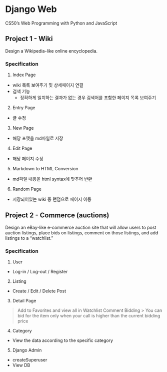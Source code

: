 # Django Web

CS50’s Web Programming with Python and JavaScript

## Project 1 - Wiki
Design a Wikipedia-like online encyclopedia.

### Specification

1. Index Page
  - wiki 목록 보여주기 및 상세페이지 연결
  - 검색 기능
    - 정확하게 일치하는 결과가 없는 경우 검색어를 포함한 페이지 목록 보여주기
2. Entry Page
  - 글 수정 
3. New Page
  - 해당 포맷을 md파일로 저장
4. Edit Page
  - 해당 페이지 수정
5. Markdown to HTML Conversion
  - md파일 내용을 html syntax에 맞추어 반환
6. Random Page
  - 저장되어있는 wiki 중 랜덤으로 페이지 이동

## Project 2 - Commerce (auctions)
Design an eBay-like e-commerce auction site that will allow users to post auction listings, place bids on listings, comment on those listings, and add listings to a “watchlist.”

### Specification

1. User
  - Log-in / Log-out / Register
2. Listing
  - Create / Edit / Delete Post
3. Detail Page
  > Add to Favorites and view all in Watchlist
  > Comment
  > Bidding
    > You can bid for the item only when your call is higher than the current bidding price
4. Category
  - View the data according to the specific category
5. Django Admin
  - createSuperuser
  - View DB

 

